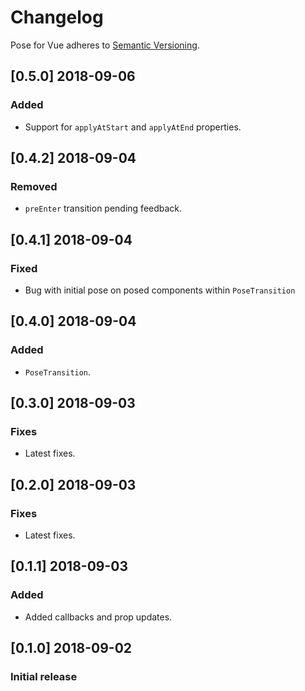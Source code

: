 # Changelog

Pose for Vue adheres to [Semantic Versioning](http://semver.org/).

## [0.5.0] 2018-09-06

### Added

- Support for `applyAtStart` and `applyAtEnd` properties.

## [0.4.2] 2018-09-04

### Removed

- `preEnter` transition pending feedback.

## [0.4.1] 2018-09-04

### Fixed

- Bug with initial pose on posed components within `PoseTransition`

## [0.4.0] 2018-09-04

### Added

- `PoseTransition`.

## [0.3.0] 2018-09-03

### Fixes

- Latest fixes.

## [0.2.0] 2018-09-03

### Fixes

- Latest fixes.

## [0.1.1] 2018-09-03

### Added

- Added callbacks and prop updates.

## [0.1.0] 2018-09-02

### Initial release